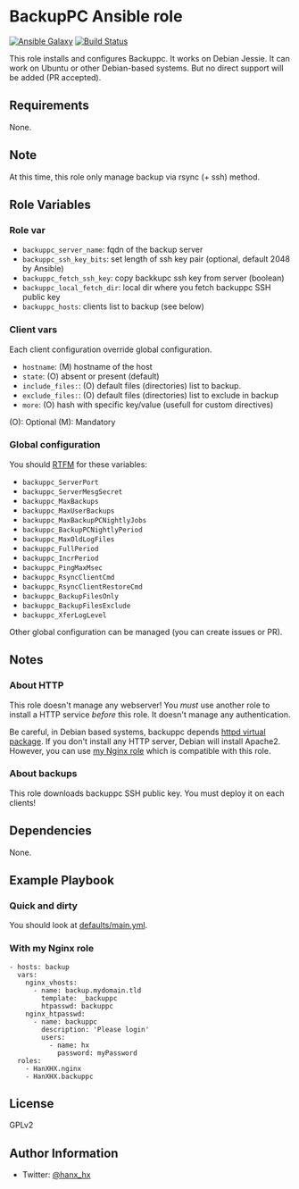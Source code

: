 BackupPC Ansible role
=====================

[![Ansible Galaxy](http://img.shields.io/badge/ansible--galaxy-HanXHX.backuppc-blue.svg)](https://galaxy.ansible.com/HanXHX/backuppc) [![Build Status](https://travis-ci.org/HanXHX/ansible-backuppc.svg?branch=master)](https://travis-ci.org/HanXHX/ansible-nginx) 

This role installs and configures Backuppc. It works on Debian Jessie. It can work on Ubuntu or other Debian-based systems. But no direct support will be added (PR accepted).

Requirements
------------

None.

Note
----

At this time, this role only manage backup via rsync (+ ssh) method.

Role Variables
--------------

### Role var

- `backuppc_server_name`: fqdn of the backup server
- `backuppc_ssh_key_bits`: set length of ssh key pair (optional, default 2048 by Ansible)
- `backuppc_fetch_ssh_key`: copy backkupc ssh key from server (boolean)
- `backuppc_local_fetch_dir`: local dir where you fetch backuppc SSH public key
- `backuppc_hosts`: clients list to backup (see below)

### Client vars

Each client configuration override global configuration.

- `hostname`: (M) hostname of the host
- `state`: (O) absent or present (default)
- `include_files:`: (O) default files (directories) list to backup.
- `exclude_files:`: (O) default files (directories) list to exclude in backup
- `more`: (O) hash with specific key/value (usefull for custom directives)

(O): Optional (M): Mandatory


### Global configuration

You should [RTFM](http://backuppc.sourceforge.net/faq/BackupPC.html) for these variables:

- `backuppc_ServerPort`
- `backuppc_ServerMesgSecret`
- `backuppc_MaxBackups`
- `backuppc_MaxUserBackups`
- `backuppc_MaxBackupPCNightlyJobs`
- `backuppc_BackupPCNightlyPeriod`
- `backuppc_MaxOldLogFiles`
- `backuppc_FullPeriod`
- `backuppc_IncrPeriod`
- `backuppc_PingMaxMsec`
- `backuppc_RsyncClientCmd`
- `backuppc_RsyncClientRestoreCmd`
- `backuppc_BackupFilesOnly`
- `backuppc_BackupFilesExclude`
- `backuppc_XferLogLevel`

Other global configuration can be managed (you can create issues or PR).

Notes
-----

### About HTTP

This role doesn't manage any webserver! You _must_ use another role to install a HTTP service _before_ this role. It doesn't manage any authentication.

Be careful, in Debian based systems, backuppc depends [httpd virtual package](https://packages.debian.org/jessie/httpd). If you don't install any HTTP server, Debian will install Apache2. However, you can use [my Nginx role](https://github.com/HanXHX/ansible-nginx) which is compatible with this role.

### About backups

This role downloads backuppc SSH public key. You must deploy it on each clients!

Dependencies
------------

None.

Example Playbook
----------------

### Quick and dirty

You should look at [defaults/main.yml](defaults/main.yml).

### With my Nginx role

```
- hosts: backup
  vars:
    nginx_vhosts:
      - name: backup.mydomain.tld
        template: _backuppc
		htpasswd: backuppc
    nginx_htpasswd:
      - name: backuppc
        description: 'Please login'
        users:
          - name: hx
            password: myPassword
  roles:
    - HanXHX.nginx
    - HanXHX.backuppc
```

License
-------

GPLv2

Author Information
------------------

- Twitter: [@hanx_hx](https://twitter.com/hanxhx_)

